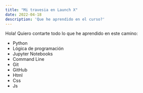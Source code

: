 ```yaml
---
title: "Mi travesia en Launch X"
date: 2022-04-18
description: 'Que he aprendido en el curso?'
---
```



 Hola! Quiero contarte todo lo que he aprendido en este camino:
- Python
- Lógica de programación
- Jupyter Notebooks
- Command Line
- Git
- GitHub
- Html
- Css
- Js

